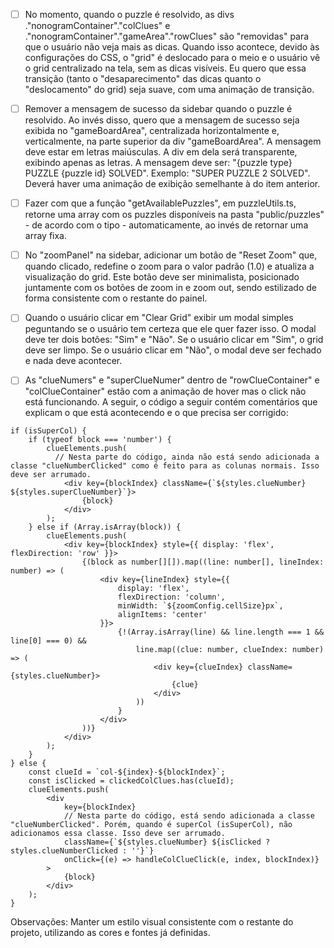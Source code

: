 - [ ] No momento, quando o puzzle é resolvido, as divs ."nonogramContainer"."colClues" e ."nonogramContainer"."gameArea"."rowClues" são "removidas" para que o usuário não veja mais as dicas. Quando isso acontece, devido às configurações do CSS, o "grid" é deslocado para o meio e o usuário vê o grid centralizado na tela, sem as dicas visíveis. Eu quero que essa transição (tanto o "desaparecimento" das dicas quanto o "deslocamento" do grid) seja suave, com uma animação de transição.

- [ ] Remover a mensagem de sucesso da sidebar quando o puzzle é resolvido. Ao invés disso, quero que a mensagem de sucesso seja exibida no "gameBoardArea", centralizada horizontalmente e, verticalmente, na parte superior da div "gameBoardArea". A mensagem deve estar em letras maiúsculas. A div em dela será transparente, exibindo apenas as letras. A mensagem deve ser: "{puzzle type} PUZZLE {puzzle id} SOLVED". Exemplo: "SUPER PUZZLE 2 SOLVED". Deverá haver uma animação de exibição semelhante à do item anterior.

- [ ] Fazer com que a função "getAvailablePuzzles", em puzzleUtils.ts, retorne uma array com os puzzles disponíveis na pasta "public/puzzles" - de acordo com o tipo - automaticamente, ao invés de retornar uma array fixa.

- [ ] No "zoomPanel" na sidebar, adicionar um botão de "Reset Zoom" que, quando clicado, redefine o zoom para o valor padrão (1.0) e atualiza a visualização do grid. Este botão deve ser minimalista, posicionado juntamente com os botões de zoom in e zoom out, sendo estilizado de forma consistente com o restante do painel.

- [ ] Quando o usuário clicar em "Clear Grid" exibir um modal simples peguntando se o usuário tem certeza que ele quer fazer isso. O modal deve ter dois botões: "Sim" e "Não". Se o usuário clicar em "Sim", o grid deve ser limpo. Se o usuário clicar em "Não", o modal deve ser fechado e nada deve acontecer.

- [ ] As "clueNumers" e "superClueNumer" dentro de "rowClueContainer" e "colClueContainer" estão com a animação de hover mas o click não está funcionando. A seguir, o código a seguir contém comentários que explicam o que está acontecendo e o que precisa ser corrigido:

``` tsx
if (isSuperCol) {
    if (typeof block === 'number') {
        clueElements.push(
          // Nesta parte do código, ainda não está sendo adicionada a classe "clueNumberClicked" como é feito para as colunas normais. Isso deve ser arrumado.
            <div key={blockIndex} className={`${styles.clueNumber} ${styles.superClueNumber}`}>
                {block}
            </div>
        );
    } else if (Array.isArray(block)) {
        clueElements.push(
            <div key={blockIndex} style={{ display: 'flex', flexDirection: 'row' }}>
                {(block as number[][]).map((line: number[], lineIndex: number) => (
                    <div key={lineIndex} style={{ 
                        display: 'flex', 
                        flexDirection: 'column', 
                        minWidth: `${zoomConfig.cellSize}px`, 
                        alignItems: 'center' 
                    }}>
                        {!(Array.isArray(line) && line.length === 1 && line[0] === 0) && 
                            line.map((clue: number, clueIndex: number) => (
                                <div key={clueIndex} className={styles.clueNumber}>
                                    {clue}
                                </div>
                            ))
                        }
                    </div>
                ))}
            </div>
        );
    }
} else {
    const clueId = `col-${index}-${blockIndex}`;
    const isClicked = clickedColClues.has(clueId);
    clueElements.push(
        <div 
            key={blockIndex}
            // Nesta parte do código, está sendo adicionada a classe "clueNumberClicked". Porém, quando é superCol (isSuperCol), não adicionamos essa classe. Isso deve ser arrumado.
            className={`${styles.clueNumber} ${isClicked ? styles.clueNumberClicked : ''}`}
            onClick={(e) => handleColClueClick(e, index, blockIndex)}
        >
            {block}
        </div>
    );
}
```


Observações: Manter um estilo visual consistente com o restante do projeto, utilizando as cores e fontes já definidas.